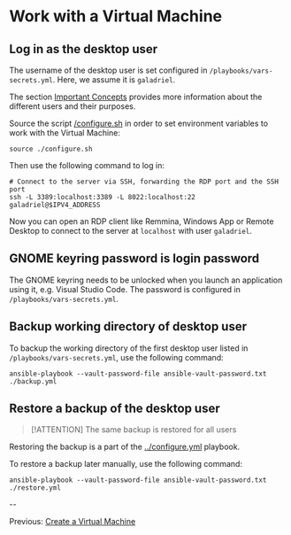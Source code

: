 # Work with a Virtual Machine

## Log in as the desktop user

The username of the desktop user is set configured in `/playbooks/vars-secrets.yml`. Here, we assume it is `galadriel`.

The section [Important Concepts](./important-concepts.md) provides more information about the different users and their purposes.

Source the script [/configure.sh](../configure.sh) in order to set environment variables to work with the Virtual Machine:

```shell
source ./configure.sh
```

Then use the following command to log in:

```shell
# Connect to the server via SSH, forwarding the RDP port and the SSH port
ssh -L 3389:localhost:3389 -L 8022:localhost:22 galadriel@$IPV4_ADDRESS
```

Now you can open an RDP client like Remmina, Windows App or Remote Desktop to connect to the server at `localhost` with user `galadriel`.

## GNOME keyring password is login password

The GNOME keyring needs to be unlocked when you launch an application using it, e.g. Visual Studio Code. The password is configured in `/playbooks/vars-secrets.yml`.

## Backup working directory of desktop user

To backup the working directory of the first desktop user listed in `/playbooks/vars-secrets.yml`, use the following command:

```shell
ansible-playbook --vault-password-file ansible-vault-password.txt ./backup.yml
```

## Restore a backup of the desktop user

> [!ATTENTION]
> The same backup is restored for all users

Restoring the backup is a part of the [../configure.yml](../configure.yml) playbook.

To restore a backup later manually, use the following command:

```shell
ansible-playbook --vault-password-file ansible-vault-password.txt ./restore.yml
```

--

Previous: [Create a Virtual Machine](./create-vm.md)
